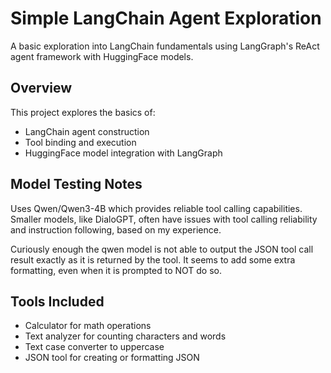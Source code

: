 # Simple LangChain Agent Exploration

A basic exploration into LangChain fundamentals using LangGraph's ReAct agent framework with HuggingFace models.

## Overview

This project explores the basics of:
- LangChain agent construction
- Tool binding and execution
- HuggingFace model integration with LangGraph

## Model Testing Notes

Uses Qwen/Qwen3-4B which provides reliable tool calling capabilities. Smaller models, like DialoGPT, often have issues with tool calling reliability and instruction following, based on my experience.

Curiously enough the qwen model is not able to output the JSON tool call result exactly as it is returned by the tool. It seems to add some extra formatting, even when it is prompted to NOT do so.

## Tools Included

- Calculator for math operations
- Text analyzer for counting characters and words  
- Text case converter to uppercase 
- JSON tool for creating or formatting JSON
